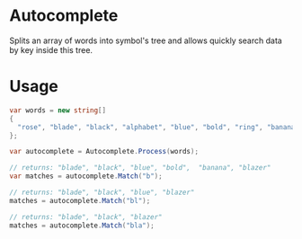 # Autocomplete

Splits an array of words into symbol's tree and allows quickly search data by key inside this tree.

# Usage

```csharp
var words = new string[]
{
  "rose", "blade", "black", "alphabet", "blue", "bold", "ring", "banana", "blazer" 
};

var autocomplete = Autocomplete.Process(words);

// returns: "blade", "black", "blue", "bold",  "banana", "blazer" 
var matches = autocomplete.Match("b");

// returns: "blade", "black", "blue", "blazer" 
matches = autocomplete.Match("bl");

// returns: "blade", "black", "blazer" 
matches = autocomplete.Match("bla");

```

